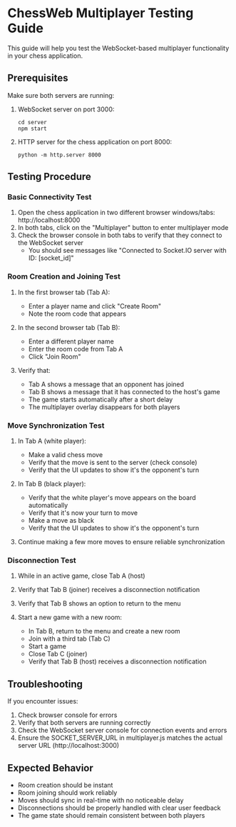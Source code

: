 # ChessWeb Multiplayer Testing Guide

This guide will help you test the WebSocket-based multiplayer functionality in your chess application.

## Prerequisites

Make sure both servers are running:

1. WebSocket server on port 3000:
   ```
   cd server
   npm start
   ```

2. HTTP server for the chess application on port 8000:
   ```
   python -m http.server 8000
   ```

## Testing Procedure

### Basic Connectivity Test

1. Open the chess application in two different browser windows/tabs: http://localhost:8000
2. In both tabs, click on the "Multiplayer" button to enter multiplayer mode
3. Check the browser console in both tabs to verify that they connect to the WebSocket server
   - You should see messages like "Connected to Socket.IO server with ID: [socket_id]"

### Room Creation and Joining Test

1. In the first browser tab (Tab A):
   - Enter a player name and click "Create Room"
   - Note the room code that appears

2. In the second browser tab (Tab B):
   - Enter a different player name
   - Enter the room code from Tab A
   - Click "Join Room"

3. Verify that:
   - Tab A shows a message that an opponent has joined
   - Tab B shows a message that it has connected to the host's game
   - The game starts automatically after a short delay
   - The multiplayer overlay disappears for both players

### Move Synchronization Test

1. In Tab A (white player):
   - Make a valid chess move
   - Verify that the move is sent to the server (check console)
   - Verify that the UI updates to show it's the opponent's turn

2. In Tab B (black player):
   - Verify that the white player's move appears on the board automatically
   - Verify that it's now your turn to move
   - Make a move as black
   - Verify that the UI updates to show it's the opponent's turn

3. Continue making a few more moves to ensure reliable synchronization

### Disconnection Test

1. While in an active game, close Tab A (host)
2. Verify that Tab B (joiner) receives a disconnection notification
3. Verify that Tab B shows an option to return to the menu

4. Start a new game with a new room:
   - In Tab B, return to the menu and create a new room
   - Join with a third tab (Tab C)
   - Start a game
   - Close Tab C (joiner)
   - Verify that Tab B (host) receives a disconnection notification

## Troubleshooting

If you encounter issues:

1. Check browser console for errors
2. Verify that both servers are running correctly
3. Check the WebSocket server console for connection events and errors
4. Ensure the SOCKET_SERVER_URL in multiplayer.js matches the actual server URL (http://localhost:3000)

## Expected Behavior

- Room creation should be instant
- Room joining should work reliably
- Moves should sync in real-time with no noticeable delay
- Disconnections should be properly handled with clear user feedback
- The game state should remain consistent between both players
